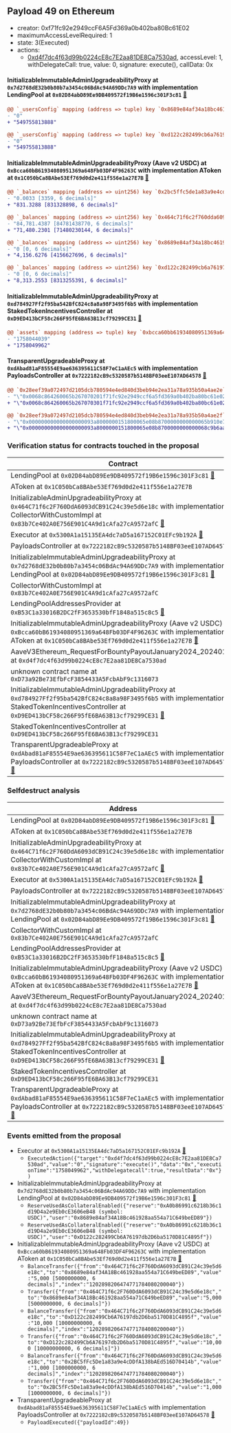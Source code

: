 ## Payload 49 on Ethereum

- creator: 0xf71fc92e2949ccF6A5Fd369a0b402ba80Bc61E02
- maximumAccessLevelRequired: 1
- state: 3(Executed)
- actions:
  - [0xd4f7dc4f63d99b0224cE8c7E2aa81DE8Ca7530ad](https://etherscan.io/tx/0xd4f7dc4f63d99b0224cE8c7E2aa81DE8Ca7530ad), accessLevel: 1, withDelegateCall: true, value: 0, signature: execute(), callData: 0x

#### InitializableImmutableAdminUpgradeabilityProxy at `0x7d2768dE32b0b80b7a3454c06BdAc94A69DDc7A9` with implementation LendingPool at `0x02D84abD89Ee9DB409572f19B6e1596c301F3c81` [:ghost:](https://github.com/bgd-labs/aave-address-book  "AaveV2Ethereum.POOL")

```diff
@@ `_usersConfig` mapping (address => tuple) key `0x8689e84af34a18bc461928aa554a71c649beed89`.data @@
- "0"
+ "549755813888"

@@ `_usersConfig` mapping (address => tuple) key `0xd122c282499cb6a76197db2d6ba5170d81c4895f`.data @@
- "0"
+ "549755813888"

```
#### InitializableImmutableAdminUpgradeabilityProxy (Aave v2 USDC) at `0xBcca60bB61934080951369a648Fb03DF4F96263C` with implementation AToken at `0x1C050bCa8BAbe53Ef769d0d2e411f556e1a27E7B` [:ghost:](https://github.com/bgd-labs/aave-address-book  "AaveV2Ethereum.ASSETS.USDC.A_TOKEN")

```diff
@@ `_balances` mapping (address => uint256) key `0x2bc5ffc5de1a83a9e4cddfa138baed516d70414b` @@
- "0.0033 [3359, 6 decimals]"
+ "831.3288 [831328898, 6 decimals]"

@@ `_balances` mapping (address => uint256) key `0x464c71f6c2f760dda6093dcb91c24c39e5d6e18c` @@
- "84,781.4387 [84781438770, 6 decimals]"
+ "71,480.2301 [71480230144, 6 decimals]"

@@ `_balances` mapping (address => uint256) key `0x8689e84af34a18bc461928aa554a71c649beed89` @@
- "0 [0, 6 decimals]"
+ "4,156.6276 [4156627696, 6 decimals]"

@@ `_balances` mapping (address => uint256) key `0xd122c282499cb6a76197db2d6ba5170d81c4895f` @@
- "0 [0, 6 decimals]"
+ "8,313.2553 [8313255391, 6 decimals]"

```
#### InitializableImmutableAdminUpgradeabilityProxy at `0xd784927Ff2f95ba542BfC824c8a8a98F3495f6b5` with implementation StakedTokenIncentivesController at `0xD9ED413bCF58c266F95fE6BA63B13cf79299CE31` [:ghost:](https://github.com/bgd-labs/aave-address-book  "AaveV2Ethereum.DEFAULT_INCENTIVES_CONTROLLER")

```diff
@@ `assets` mapping (address => tuple) key `0xbcca60bb61934080951369a648fb03df4f96263c`.lastUpdateTimestamp @@
- "1758044039"
+ "1758049962"

```
#### TransparentUpgradeableProxy at `0xdAbad81aF85554E9ae636395611C58F7eC1aAEc5` with implementation PayloadsController at `0x7222182cB9c5320587b5148BF03eeE107AD64578` [:ghost:](https://github.com/bgd-labs/aave-address-book  "GovernanceV3Ethereum.PAYLOADS_CONTROLLER")

```diff
@@ `0x28eef39a072497d2105dcb780594e4ed840d3beb94e2ea31a78a935b50a4ae2e` raw  @@
- "\"0x0068c864260065b267070201f71fc92e2949ccf6a5fd369a0b402ba80bc61e02\""
+ "\"0x0068c864260065b267070301f71fc92e2949ccf6a5fd369a0b402ba80bc61e02\""

@@ `0x28eef39a072497d2105dcb780594e4ed840d3beb94e2ea31a78a935b50a4ae2f` raw  @@
- "\"0x000000000000000000093a8000000151800065e08b8700000000000065b910e7\""
+ "\"0x000000000000000000093a8000000151800065e08b8700000000000068c9b6aa\""

```
### Verification status for contracts touched in the proposal

| Contract | Status |
|---------|------------|
| LendingPool at `0x02D84abD89Ee9DB409572f19B6e1596c301F3c81` [:ghost:](https://github.com/bgd-labs/aave-address-book  "AaveV2Ethereum.POOL_IMPL") | Contract |
| AToken at `0x1C050bCa8BAbe53Ef769d0d2e411f556e1a27E7B` | Contract |
| InitializableAdminUpgradeabilityProxy at `0x464C71f6c2F760DdA6093dCB91C24c39e5d6e18c` with implementation CollectorWithCustomImpl at `0x83b7Ce402A0E756E901C4A9d1cAfa27cA9572afC` [:ghost:](https://github.com/bgd-labs/aave-address-book  "AaveV2Ethereum.COLLECTOR") | Contract |
| Executor at `0x5300A1a15135EA4dc7aD5a167152C01EFc9b192A` [:ghost:](https://github.com/bgd-labs/aave-address-book  "AaveV2Ethereum.POOL_ADMIN") | Contract |
| PayloadsController at `0x7222182cB9c5320587b5148BF03eeE107AD64578` | Contract |
| InitializableImmutableAdminUpgradeabilityProxy at `0x7d2768dE32b0b80b7a3454c06BdAc94A69DDc7A9` with implementation LendingPool at `0x02D84abD89Ee9DB409572f19B6e1596c301F3c81` [:ghost:](https://github.com/bgd-labs/aave-address-book  "AaveV2Ethereum.POOL") | Contract |
| CollectorWithCustomImpl at `0x83b7Ce402A0E756E901C4A9d1cAfa27cA9572afC` | Contract |
| LendingPoolAddressesProvider at `0xB53C1a33016B2DC2fF3653530bfF1848a515c8c5` [:ghost:](https://github.com/bgd-labs/aave-address-book  "AaveV2Ethereum.POOL_ADDRESSES_PROVIDER") | Contract |
| InitializableImmutableAdminUpgradeabilityProxy (Aave v2 USDC) at `0xBcca60bB61934080951369a648Fb03DF4F96263C` with implementation AToken at `0x1C050bCa8BAbe53Ef769d0d2e411f556e1a27E7B` [:ghost:](https://github.com/bgd-labs/aave-address-book  "AaveV2Ethereum.ASSETS.USDC.A_TOKEN") | Contract |
| AaveV3Ethereum_RequestForBountyPayoutJanuary2024_20240125 at `0xd4f7dc4f63d99b0224cE8c7E2aa81DE8Ca7530ad` | Contract |
| unknown contract name at `0xD73a92Be73EfbFcF3854433A5FcbAbF9c1316073` | EOA |
| InitializableImmutableAdminUpgradeabilityProxy at `0xd784927Ff2f95ba542BfC824c8a8a98F3495f6b5` with implementation StakedTokenIncentivesController at `0xD9ED413bCF58c266F95fE6BA63B13cf79299CE31` [:ghost:](https://github.com/bgd-labs/aave-address-book  "AaveV2Ethereum.DEFAULT_INCENTIVES_CONTROLLER") | Contract |
| StakedTokenIncentivesController at `0xD9ED413bCF58c266F95fE6BA63B13cf79299CE31` | Contract |
| TransparentUpgradeableProxy at `0xdAbad81aF85554E9ae636395611C58F7eC1aAEc5` with implementation PayloadsController at `0x7222182cB9c5320587b5148BF03eeE107AD64578` [:ghost:](https://github.com/bgd-labs/aave-address-book  "GovernanceV3Ethereum.PAYLOADS_CONTROLLER") | Contract |

### Selfdestruct analysis

| Address | Result |
|---------|------------|
| LendingPool at `0x02D84abD89Ee9DB409572f19B6e1596c301F3c81` [:ghost:](https://github.com/bgd-labs/aave-address-book  "AaveV2Ethereum.POOL_IMPL") | DelegateCall |
| AToken at `0x1C050bCa8BAbe53Ef769d0d2e411f556e1a27E7B` | Safe |
| InitializableAdminUpgradeabilityProxy at `0x464C71f6c2F760DdA6093dCB91C24c39e5d6e18c` with implementation CollectorWithCustomImpl at `0x83b7Ce402A0E756E901C4A9d1cAfa27cA9572afC` [:ghost:](https://github.com/bgd-labs/aave-address-book  "AaveV2Ethereum.COLLECTOR") | DelegateCall |
| Executor at `0x5300A1a15135EA4dc7aD5a167152C01EFc9b192A` [:ghost:](https://github.com/bgd-labs/aave-address-book  "AaveV2Ethereum.POOL_ADMIN") | DelegateCall |
| PayloadsController at `0x7222182cB9c5320587b5148BF03eeE107AD64578` | Safe |
| InitializableImmutableAdminUpgradeabilityProxy at `0x7d2768dE32b0b80b7a3454c06BdAc94A69DDc7A9` with implementation LendingPool at `0x02D84abD89Ee9DB409572f19B6e1596c301F3c81` [:ghost:](https://github.com/bgd-labs/aave-address-book  "AaveV2Ethereum.POOL") | DelegateCall |
| CollectorWithCustomImpl at `0x83b7Ce402A0E756E901C4A9d1cAfa27cA9572afC` | Safe |
| LendingPoolAddressesProvider at `0xB53C1a33016B2DC2fF3653530bfF1848a515c8c5` [:ghost:](https://github.com/bgd-labs/aave-address-book  "AaveV2Ethereum.POOL_ADDRESSES_PROVIDER") | DelegateCall |
| InitializableImmutableAdminUpgradeabilityProxy (Aave v2 USDC) at `0xBcca60bB61934080951369a648Fb03DF4F96263C` with implementation AToken at `0x1C050bCa8BAbe53Ef769d0d2e411f556e1a27E7B` [:ghost:](https://github.com/bgd-labs/aave-address-book  "AaveV2Ethereum.ASSETS.USDC.A_TOKEN") | DelegateCall |
| AaveV3Ethereum_RequestForBountyPayoutJanuary2024_20240125 at `0xd4f7dc4f63d99b0224cE8c7E2aa81DE8Ca7530ad` | Safe |
| unknown contract name at `0xD73a92Be73EfbFcF3854433A5FcbAbF9c1316073` | Empty |
| InitializableImmutableAdminUpgradeabilityProxy at `0xd784927Ff2f95ba542BfC824c8a8a98F3495f6b5` with implementation StakedTokenIncentivesController at `0xD9ED413bCF58c266F95fE6BA63B13cf79299CE31` [:ghost:](https://github.com/bgd-labs/aave-address-book  "AaveV2Ethereum.DEFAULT_INCENTIVES_CONTROLLER") | DelegateCall |
| StakedTokenIncentivesController at `0xD9ED413bCF58c266F95fE6BA63B13cf79299CE31` | Safe |
| TransparentUpgradeableProxy at `0xdAbad81aF85554E9ae636395611C58F7eC1aAEc5` with implementation PayloadsController at `0x7222182cB9c5320587b5148BF03eeE107AD64578` [:ghost:](https://github.com/bgd-labs/aave-address-book  "GovernanceV3Ethereum.PAYLOADS_CONTROLLER") | DelegateCall |

### Events emitted from the proposal

- Executor at `0x5300A1a15135EA4dc7aD5a167152C01EFc9b192A` [:ghost:](https://github.com/bgd-labs/aave-address-book  "AaveV2Ethereum.POOL_ADMIN")
  - `ExecutedAction({"target":"0xd4f7dc4f63d99b0224cE8c7E2aa81DE8Ca7530ad","value":"0","signature":"execute()","data":"0x","executionTime":"1758049962","withDelegatecall":true,"resultData":"0x"})`
- InitializableImmutableAdminUpgradeabilityProxy at `0x7d2768dE32b0b80b7a3454c06BdAc94A69DDc7A9` with implementation LendingPool at `0x02D84abD89Ee9DB409572f19B6e1596c301F3c81` [:ghost:](https://github.com/bgd-labs/aave-address-book  "AaveV2Ethereum.POOL")
  - `ReserveUsedAsCollateralEnabled({"reserve":"0xA0b86991c6218b36c1d19D4a2e9Eb0cE3606eB48 (symbol: USDC)","user":"0x8689e84af34A18Bc461928aa554a71C649beED89"})`
  - `ReserveUsedAsCollateralEnabled({"reserve":"0xA0b86991c6218b36c1d19D4a2e9Eb0cE3606eB48 (symbol: USDC)","user":"0xD122c282499Cb6A76197db2D6ba5170D81C4895f"})`
- InitializableImmutableAdminUpgradeabilityProxy (Aave v2 USDC) at `0xBcca60bB61934080951369a648Fb03DF4F96263C` with implementation AToken at `0x1C050bCa8BAbe53Ef769d0d2e411f556e1a27E7B` [:ghost:](https://github.com/bgd-labs/aave-address-book  "AaveV2Ethereum.ASSETS.USDC.A_TOKEN")
  - `BalanceTransfer({"from":"0x464C71f6c2F760DdA6093dCB91C24c39e5d6e18c","to":"0x8689e84af34A18Bc461928aa554a71C649beED89","value":"5,000 [5000000000, 6 decimals]","index":"1202898206474771784080200040"})`
  - `Transfer({"from":"0x464C71f6c2F760DdA6093dCB91C24c39e5d6e18c","to":"0x8689e84af34A18Bc461928aa554a71C649beED89","value":"5,000 [5000000000, 6 decimals]"})`
  - `BalanceTransfer({"from":"0x464C71f6c2F760DdA6093dCB91C24c39e5d6e18c","to":"0xD122c282499Cb6A76197db2D6ba5170D81C4895f","value":"10,000 [10000000000, 6 decimals]","index":"1202898206474771784080200040"})`
  - `Transfer({"from":"0x464C71f6c2F760DdA6093dCB91C24c39e5d6e18c","to":"0xD122c282499Cb6A76197db2D6ba5170D81C4895f","value":"10,000 [10000000000, 6 decimals]"})`
  - `BalanceTransfer({"from":"0x464C71f6c2F760DdA6093dCB91C24c39e5d6e18c","to":"0x2BC5fFc5De1a83a9e4cDDfA138bAEd516D70414b","value":"1,000 [1000000000, 6 decimals]","index":"1202898206474771784080200040"})`
  - `Transfer({"from":"0x464C71f6c2F760DdA6093dCB91C24c39e5d6e18c","to":"0x2BC5fFc5De1a83a9e4cDDfA138bAEd516D70414b","value":"1,000 [1000000000, 6 decimals]"})`
- TransparentUpgradeableProxy at `0xdAbad81aF85554E9ae636395611C58F7eC1aAEc5` with implementation PayloadsController at `0x7222182cB9c5320587b5148BF03eeE107AD64578` [:ghost:](https://github.com/bgd-labs/aave-address-book  "GovernanceV3Ethereum.PAYLOADS_CONTROLLER")
  - `PayloadExecuted({"payloadId":49})`
